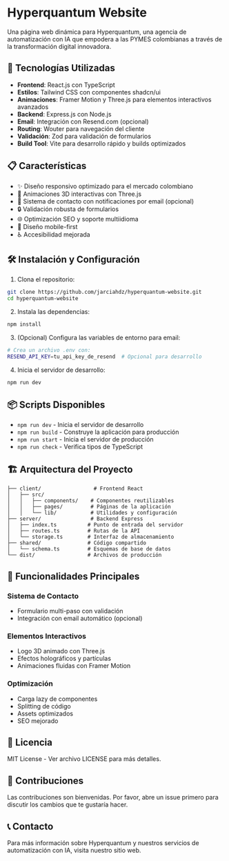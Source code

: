 # Hyperquantum Website

Una página web dinámica para Hyperquantum, una agencia de automatización con IA que empodera a las PYMES colombianas a través de la transformación digital innovadora.

## 🚀 Tecnologías Utilizadas

- **Frontend**: React.js con TypeScript
- **Estilos**: Tailwind CSS con componentes shadcn/ui
- **Animaciones**: Framer Motion y Three.js para elementos interactivos avanzados
- **Backend**: Express.js con Node.js
- **Email**: Integración con Resend.com (opcional)
- **Routing**: Wouter para navegación del cliente
- **Validación**: Zod para validación de formularios
- **Build Tool**: Vite para desarrollo rápido y builds optimizados

## 📋 Características

- ✨ Diseño responsivo optimizado para el mercado colombiano
- 🎨 Animaciones 3D interactivas con Three.js
- 📧 Sistema de contacto con notificaciones por email (opcional)
- 🔒 Validación robusta de formularios
- 🌐 Optimización SEO y soporte multiidioma
- 📱 Diseño mobile-first
- ♿ Accesibilidad mejorada

## 🛠️ Instalación y Configuración

1. Clona el repositorio:
```bash
git clone https://github.com/jarciahdz/hyperquantum-website.git
cd hyperquantum-website
```

2. Instala las dependencias:
```bash
npm install
```

3. (Opcional) Configura las variables de entorno para email:
```bash
# Crea un archivo .env con:
RESEND_API_KEY=tu_api_key_de_resend  # Opcional para desarrollo
```

4. Inicia el servidor de desarrollo:
```bash
npm run dev
```

## 📦 Scripts Disponibles

- `npm run dev` - Inicia el servidor de desarrollo
- `npm run build` - Construye la aplicación para producción
- `npm run start` - Inicia el servidor de producción
- `npm run check` - Verifica tipos de TypeScript

## 🏗️ Arquitectura del Proyecto

```
├── client/                 # Frontend React
│   ├── src/
│   │   ├── components/    # Componentes reutilizables
│   │   ├── pages/         # Páginas de la aplicación
│   │   └── lib/           # Utilidades y configuración
├── server/                # Backend Express
│   ├── index.ts          # Punto de entrada del servidor
│   ├── routes.ts         # Rutas de la API
│   └── storage.ts        # Interfaz de almacenamiento
├── shared/               # Código compartido
│   └── schema.ts         # Esquemas de base de datos
└── dist/                 # Archivos de producción
```

## 🌟 Funcionalidades Principales

### Sistema de Contacto
- Formulario multi-paso con validación
- Integración con email automático (opcional)

### Elementos Interactivos
- Logo 3D animado con Three.js
- Efectos holográficos y partículas
- Animaciones fluidas con Framer Motion

### Optimización
- Carga lazy de componentes
- Splitting de código
- Assets optimizados
- SEO mejorado

## 📄 Licencia

MIT License - Ver archivo LICENSE para más detalles.

## 🤝 Contribuciones

Las contribuciones son bienvenidas. Por favor, abre un issue primero para discutir los cambios que te gustaría hacer.

## 📞 Contacto

Para más información sobre Hyperquantum y nuestros servicios de automatización con IA, visita nuestro sitio web.